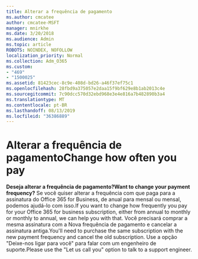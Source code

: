 ```yaml
---
title: Alterar a frequência de pagamento
ms.author: cmcatee
author: cmcatee-MSFT
manager: mnirkhe
ms.date: 3/20/2018
ms.audience: Admin
ms.topic: article
ROBOTS: NOINDEX, NOFOLLOW
localization_priority: Normal
ms.collection: Adm_O365
ms.custom:
- "469"
- "1500025"
ms.assetid: 81423cec-8c9e-408d-bd26-a46f37ef75c1
ms.openlocfilehash: 28fbd9a375057e2daa15f9bf629e8b1ab2013c4e
ms.sourcegitcommit: 7c90dcc570d32ebd968e3e4e816a7b482890b3a4
ms.translationtype: MT
ms.contentlocale: pt-BR
ms.lasthandoff: 08/13/2019
ms.locfileid: "36386889"
---
```

# <a name="change-how-often-you-pay"></a><span data-ttu-id="6ee0e-102">Alterar a frequência de pagamento</span><span class="sxs-lookup"><span data-stu-id="6ee0e-102">Change how often you pay</span></span>

 <span data-ttu-id="6ee0e-103">**Deseja alterar a frequência de pagamento?**</span><span class="sxs-lookup"><span data-stu-id="6ee0e-103">**Want to change your payment frequency?**</span></span> <span data-ttu-id="6ee0e-104">Se você quiser alterar a frequência com que paga para a assinatura do Office 365 for Business, de anual para mensal ou mensal, podemos ajudá-lo com isso.</span><span class="sxs-lookup"><span data-stu-id="6ee0e-104">If you want to change how frequently you pay for your Office 365 for business subscription, either from annual to monthly or monthly to annual, we can help you with that.</span></span> <span data-ttu-id="6ee0e-105">Você precisará comprar a mesma assinatura com a Nova frequência de pagamento e cancelar a assinatura antiga.</span><span class="sxs-lookup"><span data-stu-id="6ee0e-105">You'll need to purchase the same subscription with the new payment frequency and cancel the old subscription.</span></span> <span data-ttu-id="6ee0e-106">Use a opção "Deixe-nos ligar para você" para falar com um engenheiro de suporte.</span><span class="sxs-lookup"><span data-stu-id="6ee0e-106">Please use the "Let us call you" option to talk to a support engineer.</span></span>